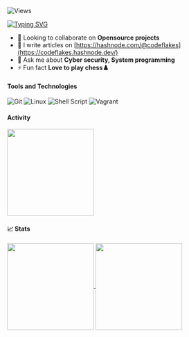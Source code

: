 ![Views](https://komarev.com/ghpvc/?username=LaughingRover&style=for-the-badge&color=0e75b6)

[![Typing SVG](https://readme-typing-svg.demolab.com?font=Fira+Code&pause=1000&color=FFFFFF&vCenter=true&repeat=false&width=435&lines=Hi%2C+I'm+Joseph+Ita+%F0%9F%91%8B;I+Engineer+Change+;One+Code+Block+At+A+Time)](https://git.io/typing-svg)

- 👯 Looking to collaborate on **Opensource projects**
- 📝 I write articles on [https://hashnode.com/@codeflakes](https://codeflakes.hashnode.dev/)
- 💬 Ask me about **Cyber security, System programming**
- ⚡ Fun fact **Love to play chess♟️**

<!-- https://shields.io -->
#### Tools and Technologies

![Git](https://img.shields.io/badge/GIT-E44C30?style=for-the-badge&logo=git&logoColor=white)
![Linux](https://img.shields.io/badge/Linux-FCC624?style=for-the-badge&logo=linux&logoColor=black)
![Shell Script](https://img.shields.io/badge/Shell_Script-121011?style=for-the-badge&logo=gnu-bash&logoColor=white)
![Vagrant](https://img.shields.io/badge/Vagrant-white?style=for-the-badge&logo=Vagrant&logoColor=blue)

#### Activity

<a href="https://github.com/LaughingRover">
  <img height=200 align="center" src="https://github-readme-streak-stats.herokuapp.com?user=LaughingRover&theme=swift&exclude_days=Sun&fire=EB5454" />
</a>

#### &#x1f4c8; Stats

<a href="https://github.com/LaughingRover">
  <img height=200 align="center" src="https://github-readme-stats.vercel.app/api/top-langs/?username=LaughingRover&layout=donut&theme=swift&hide_title=true" />
</a>
<a href="https://github.com/LaughingRover">
  <img height=200 align="center" src="https://github-readme-stats.vercel.app/api?username=LaughingRover&hide=stars,issues,contribs&show=reviews,discussions_started,prs_merged,prs_merged_percentage&show_icons=true&theme=swift&layout=compact&langs_count=8&card_width=320&include_all_commits=true&rank_icon=github&hide_title=true&hide_rank=true" />
</a>

